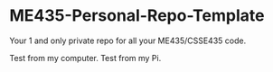 # ME435-Personal-Repo-Template
Your 1 and only private repo for all your ME435/CSSE435 code.

Test from my computer.
Test from my Pi.